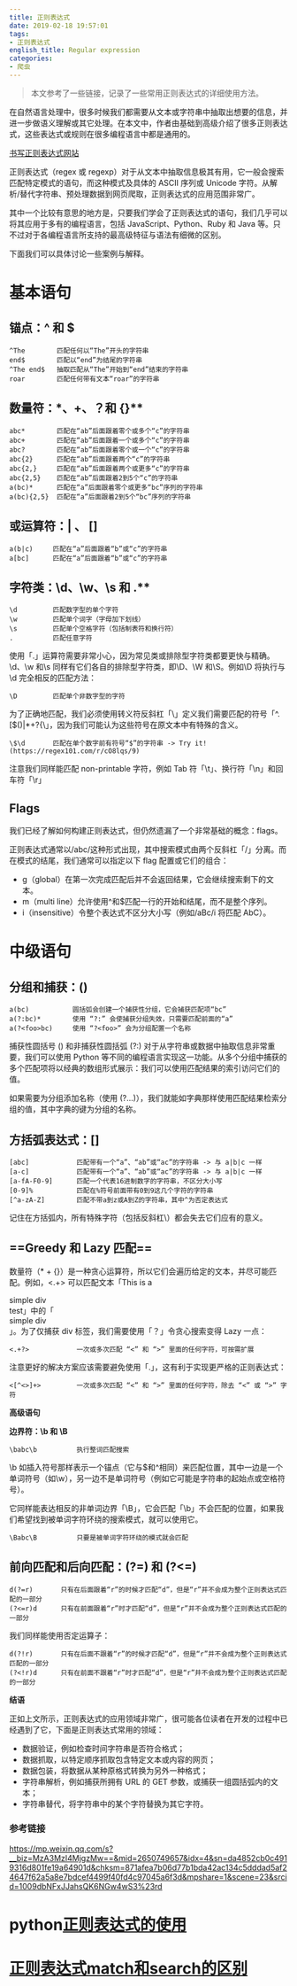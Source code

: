 ```yaml
---
title: 正则表达式
date: 2019-02-18 19:57:01
tags:
- 正则表达式
english_title: Regular expression
categories:
- 爬虫
---
```


> 本文参考了一些链接，记录了一些常用正则表达式的详细使用方法。

<!--more -->

在自然语言处理中，很多时候我们都需要从文本或字符串中抽取出想要的信息，并进一步做语义理解或其它处理。在本文中，作者由基础到高级介绍了很多正则表达式，这些表达式或规则在很多编程语言中都是通用的。

[书写正则表达式网站](https://regex101.com/r/cO8lqs/11)

正则表达式（regex 或 regexp）对于从文本中抽取信息极其有用，它一般会搜索匹配特定模式的语句，而这种模式及具体的 ASCII 序列或 Unicode 字符。从解析/替代字符串、预处理数据到网页爬取，正则表达式的应用范围非常广。

其中一个比较有意思的地方是，只要我们学会了正则表达式的语句，我们几乎可以将其应用于多有的编程语言，包括 JavaScript、Python、Ruby 和 Java 等。只不过对于各编程语言所支持的最高级特征与语法有细微的区别。

下面我们可以具体讨论一些案例与解释。

# **基本语句**

## **锚点：^ 和 $**

```
^The        匹配任何以“The”开头的字符串 
end$        匹配以“end”为结尾的字符串
^The end$   抽取匹配从“The”开始到“end”结束的字符串
roar        匹配任何带有文本“roar”的字符串
```



## 数量符：\*、+、？和 {}**

```
abc*        匹配在“ab”后面跟着零个或多个“c”的字符串 
abc+        匹配在“ab”后面跟着一个或多个“c”的字符串
abc?        匹配在“ab”后面跟着零个或一个“c”的字符串
abc{2}      匹配在“ab”后面跟着两个“c”的字符串
abc{2,}     匹配在“ab”后面跟着两个或更多“c”的字符串
abc{2,5}    匹配在“ab”后面跟着2到5个“c”的字符串
a(bc)*      匹配在“a”后面跟着零个或更多“bc”序列的字符串
a(bc){2,5}  匹配在“a”后面跟着2到5个“bc”序列的字符串
```



## **或运算符：| 、 []**

```
a(b|c)     匹配在“a”后面跟着“b”或“c”的字符串 
a[bc]      匹配在“a”后面跟着“b”或“c”的字符串
```



## 字符类：\d、\w、\s 和 .**

```
\d         匹配数字型的单个字符 
\w         匹配单个词字（字母加下划线） 
\s         匹配单个空格字符（包括制表符和换行符） 
.          匹配任意字符 
```



使用「.」运算符需要非常小心，因为常见类或排除型字符类都要更快与精确。\d、\w 和\s 同样有它们各自的排除型字符类，即\D、\W 和\S。例如\D 将执行与\d 完全相反的匹配方法：



```
\D         匹配单个非数字型的字符 
```



为了正确地匹配，我们必须使用转义符反斜杠「\」定义我们需要匹配的符号「^.[$()|*+?{\」，因为我们可能认为这些符号在原文本中有特殊的含义。



```
\$\d       匹配在单个数字前有符号“$”的字符串 -> Try it! (https://regex101.com/r/cO8lqs/9)
```



注意我们同样能匹配 non-printable 字符，例如 Tab 符「\t」、换行符「\n」和回车符「\r」



## **Flags**

我们已经了解如何构建正则表达式，但仍然遗漏了一个非常基础的概念：flags。

正则表达式通常以/abc/这种形式出现，其中搜索模式由两个反斜杠「/」分离。而在模式的结尾，我们通常可以指定以下 flag 配置或它们的组合：

- g（global）在第一次完成匹配后并不会返回结果，它会继续搜索剩下的文本。
- m（multi line）允许使用^和$匹配一行的开始和结尾，而不是整个序列。
- i（insensitive）令整个表达式不区分大小写（例如/aBc/i 将匹配 AbC）。



# **中级语句**



## **分组和捕获：()**

```
a(bc)           圆括弧会创建一个捕获性分组，它会捕获匹配项“bc” 
a(?:bc)*        使用 “?:” 会使捕获分组失效，只需要匹配前面的“a” 
a(?<foo>bc)     使用 “?<foo>” 会为分组配置一个名称 
```



捕获性圆括号 () 和非捕获性圆括弧 (?:) 对于从字符串或数据中抽取信息非常重要，我们可以使用 Python 等不同的编程语言实现这一功能。从多个分组中捕获的多个匹配项将以经典的数组形式展示：我们可以使用匹配结果的索引访问它们的值。



如果需要为分组添加名称（使用 (?<foo>...)），我们就能如字典那样使用匹配结果检索分组的值，其中字典的键为分组的名称。



## **方括弧表达式：[]**



```
[abc]            匹配带有一个“a”、“ab”或“ac”的字符串 -> 与 a|b|c 一样 
[a-c]            匹配带有一个“a”、“ab”或“ac”的字符串 -> 与 a|b|c 一样
[a-fA-F0-9]      匹配一个代表16进制数字的字符串，不区分大小写 
[0-9]%           匹配在%符号前面带有0到9这几个字符的字符串
[^a-zA-Z]        匹配不带a到z或A到Z的字符串，其中^为否定表达式 
```



记住在方括弧内，所有特殊字符（包括反斜杠\）都会失去它们应有的意义。



## **==Greedy 和 Lazy 匹配==**



数量符（* + {}）是一种贪心运算符，所以它们会遍历给定的文本，并尽可能匹配。例如，<.+> 可以匹配文本「This is a <div> simple div</div> test」中的「<div>simple div</div>」。为了仅捕获 div 标签，我们需要使用「？」令贪心搜索变得 Lazy 一点：



```
<.+?>            一次或多次匹配 “<” 和 “>” 里面的任何字符，可按需扩展

```



注意更好的解决方案应该需要避免使用「.」，这有利于实现更严格的正则表达式：



```
<[^<>]+>         一次或多次匹配 “<” 和 “>” 里面的任何字符，除去 “<” 或 “>” 字符 

```



**高级语句**



**边界符：\b 和 \B**



```
\babc\b          执行整词匹配搜索 

```



\b 如插入符号那样表示一个锚点（它与$和^相同）来匹配位置，其中一边是一个单词符号（如\w），另一边不是单词符号（例如它可能是字符串的起始点或空格符号）。



它同样能表达相反的非单词边界「\B」，它会匹配「\b」不会匹配的位置，如果我们希望找到被单词字符环绕的搜索模式，就可以使用它。



```
\Babc\B          只要是被单词字符环绕的模式就会匹配 

```



## **前向匹配和后向匹配：(?=) 和 (?<=)**

```
d(?=r)       只有在后面跟着“r”的时候才匹配“d”，但是“r”并不会成为整个正则表达式匹配的一部分 
(?<=r)d      只有在前面跟着“r”时才匹配“d”，但是“r”并不会成为整个正则表达式匹配的一部分 

```



我们同样能使用否定运算子：



```
d(?!r)       只有在后面不跟着“r”的时候才匹配“d”，但是“r”并不会成为整个正则表达式匹配的一部分 
(?<!r)d      只有在前面不跟着“r”时才匹配“d”，但是“r”并不会成为整个正则表达式匹配的一部分

```



**结语**



正如上文所示，正则表达式的应用领域非常广，很可能各位读者在开发的过程中已经遇到了它，下面是正则表达式常用的领域：



- 数据验证，例如检查时间字符串是否符合格式；
- 数据抓取，以特定顺序抓取包含特定文本或内容的网页；
- 数据包装，将数据从某种原格式转换为另外一种格式；
- 字符串解析，例如捕获所拥有 URL 的 GET 参数，或捕获一组圆括弧内的文本；
- 字符串替代，将字符串中的某个字符替换为其它字符。

### 参考链接

https://mp.weixin.qq.com/s?__biz=MzA3MzI4MjgzMw==&mid=2650749657&idx=4&sn=da4852cb0c4919316d801fe19a64901d&chksm=871afea7b06d77b1bda42ac134c5dddad5af24647f62a5a8e7bdcef4499f40fd4c97045a6f3d&mpshare=1&scene=23&srcid=1009dbNFxJJahsQK6NGw4wS3%23rd

# python[正则表达式的使用](https://www.cnblogs.com/huxi/archive/2010/07/04/1771073.html)

# [正则表达式match和search的区别](https://segmentfault.com/a/1190000006736033)

